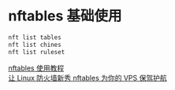 # nftables 基础使用

```sh
nft list tables
nft list chines
nft list ruleset
```

[nftables 使用教程](https://www.cnblogs.com/ryanyangcs/p/11611730.html)  
[让 Linux 防火墙新秀 nftables 为你的 VPS 保驾护航](https://www.cnblogs.com/ryanyangcs/p/12572682.html)  
